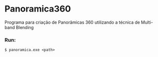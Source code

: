 # Panoramica360

Programa para criação de Panorâmicas 360 utilizando a técnica de Multi-band Blending

### Run:

```
$ panoramica.exe <path> 
```
